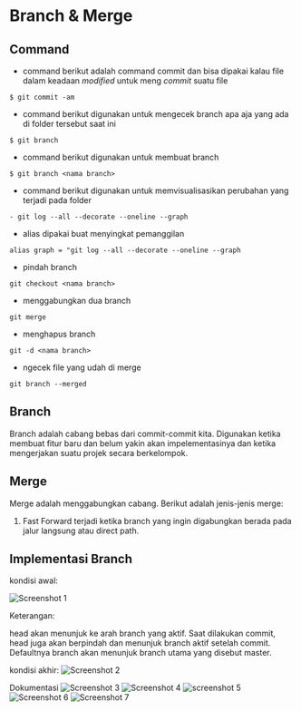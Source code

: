 # Branch & Merge

## Command
- command berikut adalah command commit dan bisa dipakai kalau file dalam keadaan _modified_ untuk meng _commit_ suatu file
```
$ git commit -am
```

- command berikut digunakan untuk mengecek branch apa aja yang ada di folder tersebut saat ini
```
$ git branch
```

- command berikut digunakan untuk membuat branch
```
$ git branch <nama branch>
```
-  command berikut digunakan untuk memvisualisasikan perubahan yang terjadi pada folder
```
- git log --all --decorate --oneline --graph
```
- alias dipakai buat menyingkat pemanggilan
```
alias graph = "git log --all --decorate --oneline --graph

```
- pindah branch
```
git checkout <nama branch>
```
- menggabungkan dua branch
```
git merge
```

- menghapus branch
```
git -d <nama branch>
```
- ngecek file yang udah di merge
```
git branch --merged
```

## Branch
Branch adalah cabang bebas dari commit-commit kita. Digunakan ketika membuat fitur baru dan belum yakin akan impelementasinya dan ketika mengerjakan suatu projek secara berkelompok.

## Merge
Merge adalah menggabungkan cabang. Berikut adalah jenis-jenis merge:

1. Fast Forward terjadi ketika branch yang ingin digabungkan berada pada jalur langsung atau direct path.

## Implementasi Branch

kondisi awal:

![Screenshot 1](https://user-images.githubusercontent.com/116989429/217262554-e0feaa19-0375-4451-94fd-4d2ae919089c.png)

Keterangan:

head akan menunjuk ke arah branch yang aktif. Saat dilakukan commit, head juga akan berpindah dan menunjuk branch aktif setelah commit. Defaultnya branch akan menunjuk branch utama yang disebut master.

kondisi akhir:
![Screenshot 2](https://user-images.githubusercontent.com/116989429/217262573-25e35dae-5736-4bdd-b8a2-8d675388146f.png)

Dokumentasi
![Screenshot 3](https://user-images.githubusercontent.com/116989429/217262731-39afadfd-d15e-428a-9c47-027be831e7ba.png)
![Screenshot 4](https://user-images.githubusercontent.com/116989429/217262737-e5d2b602-879e-42e3-a3f4-32cd44c8d859.png)
![screenshot 5](https://user-images.githubusercontent.com/116989429/217262748-129c2262-11df-449f-bbdf-187feceb7154.png)
![Screenshot 6](https://user-images.githubusercontent.com/116989429/217262760-7e3788d7-09a0-4cb1-9bf6-ef0e11cffdb3.png)
![Screenshot 7](https://user-images.githubusercontent.com/116989429/217262771-035fb0ac-4141-4097-88cd-73023bbe4125.png)








